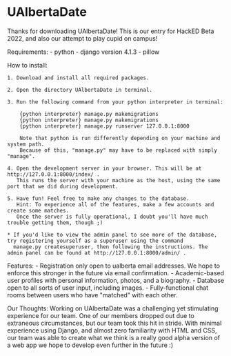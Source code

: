 # UAlbertaDate

Thanks for downloading UAlbertaDate!
This is our entry for HackED Beta 2022, and also our attempt to play cupid on campus!

Requirements:
    - python
    - django version 4.1.3
    - pillow

How to install:
    
    1. Download and install all required packages.
    
    2. Open the directory UAlbertaDate in terminal.
    
    3. Run the following command from your python interpreter in terminal:
        
        {python interpreter} manage.py makemigrations
        {python interpreter} manage.py makemigrations
        {python interpreter} manage.py runserver 127.0.0.1:8000
        
        Note that python is run differently depending on your machine and system path.
        Because of this, "manage.py" may have to be replaced with simply "manage".

    4. Open the development server in your browser. This will be at http://127.0.0.1:8000/index/ .
       This runs the server with your machine as the host, using the same port that we did during development.
    
    5. Have fun! Feel free to make any changes to the database.
       Hint: To experience all of the features, make a few accounts and create some matches.
       Once the server is fully operational, I doubt you'll have much trouble getting them, though ;)

    * If you'd like to view the admin panel to see more of the database, try registering yourself as a superuser using the command
      manage.py createsuperuser, then following the instructions. The admin panel can be found at http://127.0.0.1:8000/admin/ .

Features:
    - Registration only open to ualberta email addresses. We hope to enforce this stronger in the future via email confirmation.
    - Academic-based user profiles with personal information, photos, and a biography.
    - Database open to all sorts of user input, including images.
    - Fully-functional chat rooms between users who have "matched" with each other.

Our Thoughts:
Working on UAlbertaDate was a challenging yet stimulating experience for our team. One of our members dropped out due to extraneous circumstances,
but our team took this hit in stride. With minimal experience using Django, and almost zero familiarity with HTML and CSS, our team was able
to create what we think is a really good alpha version of a web app we hope to develop even further in the future :)